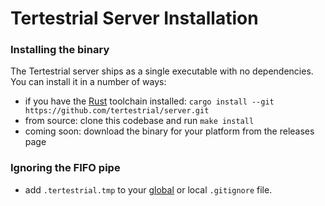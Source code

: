 # Tertestrial Server Installation

### Installing the binary

The Tertestrial server ships as a single executable with no dependencies. You
can install it in a number of ways:

- if you have the [Rust](https://rustup.rs) toolchain installed:
  `cargo install --git https://github.com/tertestrial/server.git`
- from source: clone this codebase and run
  <code type="make/command" dir="..">make install</code>
- coming soon: download the binary for your platform from the releases page

### Ignoring the FIFO pipe

- add `.tertestrial.tmp` to your
  [global](https://help.github.com/articles/ignoring-files/#create-a-global-gitignore)
  or local `.gitignore` file.
